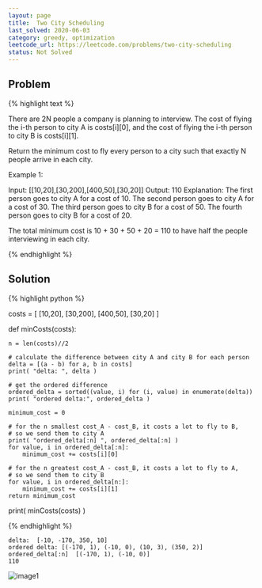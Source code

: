 ```yaml
---
layout: page
title:  Two City Scheduling
last_solved: 2020-06-03
category: greedy, optimization
leetcode_url: https://leetcode.com/problems/two-city-scheduling
status: Not Solved
---
```


Problem
-------

{% highlight text %}

There are 2N people a company is planning to interview. The cost of flying the i-th person to city A is costs[i][0], and the cost of flying the i-th person to city B is costs[i][1].

Return the minimum cost to fly every person to a city such that exactly N people arrive in each city.

 

Example 1:

Input: [[10,20],[30,200],[400,50],[30,20]]
Output: 110
Explanation: 
The first person goes to city A for a cost of 10.
The second person goes to city A for a cost of 30.
The third person goes to city B for a cost of 50.
The fourth person goes to city B for a cost of 20.

The total minimum cost is 10 + 30 + 50 + 20 = 110 to have half the people interviewing in each city.

{% endhighlight %}

Solution
----------

{% highlight python %}

costs = [
    [10,20],
    [30,200],
    [400,50],
    [30,20]
]

def minCosts(costs):

    n = len(costs)//2

    # calculate the difference between city A and city B for each person
    delta = [(a - b) for a, b in costs]
    print( "delta: ", delta )

    # get the ordered difference
    ordered_delta = sorted((value, i) for (i, value) in enumerate(delta))
    print( "ordered delta:", ordered_delta )
    
    minimum_cost = 0

    # for the n smallest cost_A - cost_B, it costs a lot to fly to B,
    # so we send them to city A
    print( "ordered_delta[:n] ", ordered_delta[:n] )
    for value, i in ordered_delta[:n]:
        minimum_cost += costs[i][0]

    # for the n greatest cost_A - cost_B, it costs a lot to fly to A,
    # so we send them to city B
    for value, i in ordered_delta[n:]:
        minimum_cost += costs[i][1]
    return minimum_cost

print( minCosts(costs) )

{% endhighlight %}

```
delta:  [-10, -170, 350, 10]
ordered delta: [(-170, 1), (-10, 0), (10, 3), (350, 2)]
ordered_delta[:n]  [(-170, 1), (-10, 0)]
110
```


![image1]()